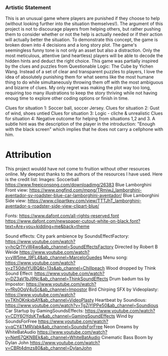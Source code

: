 ### Artistic Statement
This is an unusual game where players are punished if they choose to help (without looking further into the situation themselves!). The argument of this project is not to discourage players from helping others, but rather pushing them to consider whether or not the help is actually needed or if their action will actually better the situation. To demonstrate this concept, the game is broken down into 4 decisions and a long story plot. The game's seemingless funny tone is not only an asset but also a distraction. Only the most meticulous, attentive (and heartless) players will be able to decode the hidden hints and deduct the right choice. This game was partially inspired by the clues and puzzles from Questionable Logic: The Cube by Yichen Wang. Instead of a set of clear and transparent puzzles to players, I love the idea of absolutely punishing them for what seems like the most humane thing to do while simultaneously throwing them off with the most ambiguous and bizarre of clues. My only regret was making the plot way too long, requiring too many illustrations to keep the story thriving while not having enoug time to explore other coding options or finish in time.

Clues for situation 1: Soccer ball, soccer Jersey.
Clues for situation 2: Gust of wind, shoes untied
Clues for situation 3: Logic - cliche & unrealistic 
Clues for situation 4: Negative outcome for helping from situations 1,2 and 3. A subtle hint was the description of the player in the introduction: "Enough with the black screen" which implies that he does not carry a cellphone with him. 

# Attribution
This project wouldd have not come to fruition without other resources online. My deepest thanks to the authors of the resources I have used.
Here is the credit list:
Images:
Soccerball
https://www.freeiconspng.com/downloadimg/26383
Blue Lamborghini Front view:
https://www.pngfind.com/mpng/TRmiwJ_lamborghini-aventador-sv-roadster-blue-car-lamborghini-aventador/
Blue Lamborghini Side view:
https://www.clipartkey.com/view/TTTJhT_lamborghini-aventador-s-roadster-side-view-clipart-blue/

Fonts:
https://www.dafont.com/all-rights-reserved.font
https://www.dafont.com/newspaper-cutout-white-on-black.font?text=Are+you+kidding+me&back=theme

Sound effects:
City park ambience by SoundsEffectFactory:
https://www.youtube.com/watch?v=hcQr1YvW4wo&ab_channel=SoundEffectsFactory
Directed by Robert B Weide
https://www.youtube.com/watch?v=yW5me_l9FL4&ab_channel=MarceloGuedes
Menu song:
https://www.youtube.com/watch?v=zT50dvlYUBQ&t=13s&ab_channel=Chillpeach
Wood dropped by Think Sound Effect:
https://www.youtube.com/watch?v=DZ3aV1bJ9Nc&ab_channel=ThinkSoundEffects
Drum badum tss by Impostor:
https://www.youtube.com/watch?v=fRs0OqV4uSc&ab_channel=Impostor
Bird Chirping SFX by Videoplasty:
https://www.youtube.com/watch?v=TKhOKnkxbAY&ab_channel=VideoPlasty
Heartbeat by Soundious:
https://www.youtube.com/watch?v=TgZjYIPPe50&ab_channel=Soundious
Car Startup by GamingSoundsEffects:
https://www.youtube.com/watch?v=CDY6OYdsKTw&ab_channel=GamingSoundEffects
Wind by SoundsForFree
https://www.youtube.com/watch?v=qCY4TMRVabk&ab_channel=SoundsForFree
Neon Dreams by WhiteBatAudio
https://www.youtube.com/watch?v=Net67QKNBEk&ab_channel=WhiteBatAudio
Cinematic Bass Boom by Dylan John
https://www.youtube.com/watch?v=CBRt4dmzs80&ab_channel=DylanJohn

